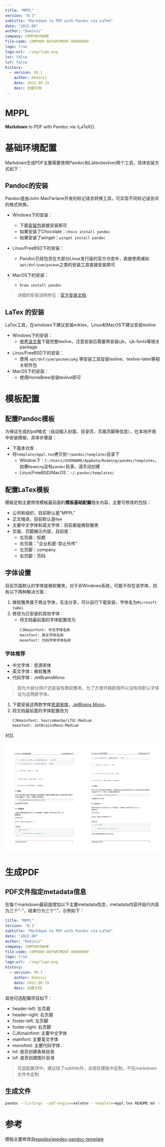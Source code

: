 ```yaml
---
title: "MPPL"
version: "0.1"
subtitle: "Markdown to PDF with Pandoc via LaTeX"
date: "2022-08"
author: "Dominic"
company: COMPANYNAME
file-code: COMPANY-DEPARTMENT-00000000
logo: true
logo-url: ./img/logo.png
lot: false
lof: false
history:
  - version: V0.1
    author: Dominic
    date: 2022-08-19
    desc: 创建文档
---
```


# MPPL

**Markdown** to PDF with Pandoc via \LaTeX{}.

# 基础环境配置

Markdown生成PDF主要需要使用Pandoc和Latex(texlive)两个工具，具体安装方式如下：

## Pandoc的安装

Pandoc是由John MacFarlane开发的标记语言转换工具，可实现不同标记语言间的格式转换。

-  Windows下的安装：
    - 下载[安装包](https://github.com/jgm/pandoc/releases)直接安装即可
    - 如果安装了Chocolate：`choco install pandoc`
    - 如果安装了winget：`winget install pandoc`

-  Linux/FreeBSD下的安装：
    - Pandoc已经包含在大部分Linux发行版的官方仓库中，直接使用诸如`apt/dnf/yum/pacman`之类的安装工具直接安装即可
  
-  MacOS下的安装：
    - `brew install pandoc`

> 详细的安装说明参见：[官方安装文档](https://pandoc.org/installing.html)

## LaTex 的安装

LaTex工具，在windows下建议安装miktex，Linux和MacOS下建议安装texlive

- Windows下的安装：
    - [参考该文章](https://zhuanlan.zhihu.com/p/41855480)下载完整texlive，注意安装后需要再安装cjk，cjk-fonts等相关package
- Linux/FreeBSD下的安装：
    - 使用 `apt/dnf/yum/pacman/pkg` 等安装工具安装texlive、texlive-latex等相关软件包
- MacOS下的安装：
    - 使用HomeBrew安装texlive即可

# 模板配置

## 配置Pandoc模板

为保证生成的pdf格式（自动插入封面、目录页、页眉页脚等信息），在本地环境中安装模板，具体步骤是：

- 下载本仓库
- 将`template/mppl.tex`拷贝到`*/pandoc/templates`目录下
    - Window下：`C:/Users/USERNAME/AppData/Roaming/pandoc/templates`，如果`Roaming`没有`pandoc`目录，请手动创建
  - Linux/FreeBSD/MacOS：`~/.pandoc/templates/`

## 配置LaTex模板

模板定制主要修改模板最前面的**模板基础配置**相关内容，主要可修改的包括：

- 公司和组织，目前默认是"MPPL"
- 正文缩进，目前默认是`0em`
-  主要中文字体和英文字体：目前都是微软雅黑
-  页眉、页脚展示内容，目前是：
   -  左页眉：标题
   -  右页眉："企业机密-禁止外传"
   -  左页脚：company
   -  右页脚：页码

## 字体设置

目前页面默认的字体是微软雅黑，对于非Windows系统，可能不存在该字体，则有以下两种解决方案：

1. 微软雅黑属于商业字体，无法分享，可以自行下载安装，字体名为`Microsoft YaHei`
1. 修改为已安装的其他字体
    - 将文档最前面的字体配置改为
        ```
        CJKmainfont: 中文字体名称
        mainfont: 英文字体名称
        monofont: 代码字体字体名称
        ```
### 字体推荐

- 中文字体：思源宋体
- 英文字体：微软雅黑
- 代码字体：JetBrainsMono

> 因为大部分用户还是装有微软雅黑，为了方便开箱即用所以没有将默认字体设为这两款字体。

1. 下载安装这两款字体[思源宋体](https://source.typekit.com/source-han-serif/cn/)，[JetBrains Mono](https://www.jetbrains.com/lp/mono/)。
1. 将文档最前面的字体配置改为
    ```
    CJKmainfont: SourceHanSerifSC-Medium
    monofont: JetBrainsMono-Medium
    ```

对比

![](./img/compare.png)

# 生成PDF

## PDF文件指定metadata信息


在每个markdown最前面增加以下主要metadata信息，metadata内容开始行内容为三个“-”，结束行为三个“.”，示例如下：

```yml
title: "MPPL"
version: "0.1"
subtitle: "Markdown to PDF with Pandoc via LaTeX"
date: "2022-08"
author: "Dominic"
company: COMPANYNAME
file-code: COMPANY-DEPARTMENT-00000000
logo: true
logo-url: ./img/logo.png
history:
  - version: V0.1
    author: Dominic
    date: 2022-08-19
    desc: 创建文档
```

其他可选配置项目如下：

- header-left: 左页眉
- header-right: 右页眉
- footer-left: 左页脚
- footer-right: 右页脚
-  CJKmainfont: 主要中文字体
-  mainfont: 主要英文字体
-  monofont: 主要代码字体
-  lot: 是否创建表格目录
-  lof: 是否创建图片目录

> 可选配置项中，建议除了subtitle外，全部在模板中定制，不在markdown文件中定制

## 生成文件

```bash
pandoc --listings --pdf-engine=xelatex --template=mppl.tex README.md -o README.pdf
```

# 参考

模板主要修改自[eppdev/eppdev-pandoc-template](https://github.com/eppdev/eppdev-pandoc-template)
